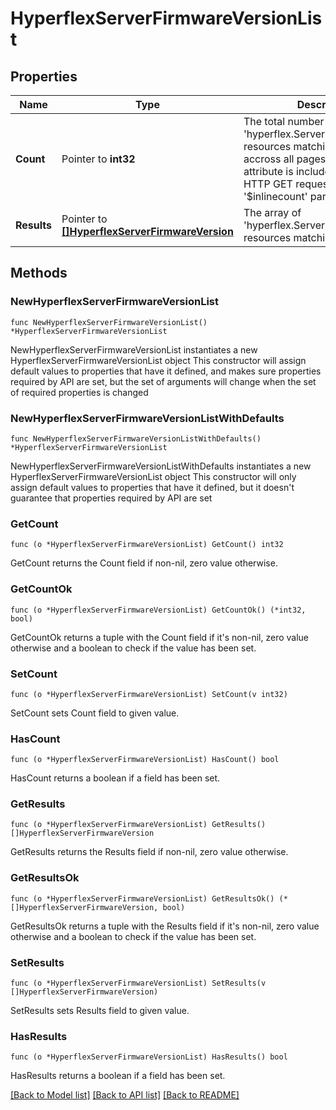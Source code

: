# HyperflexServerFirmwareVersionList

## Properties

Name | Type | Description | Notes
------------ | ------------- | ------------- | -------------
**Count** | Pointer to **int32** | The total number of &#39;hyperflex.ServerFirmwareVersion&#39; resources matching the request, accross all pages. The &#39;Count&#39; attribute is included when the HTTP GET request includes the &#39;$inlinecount&#39; parameter. | [optional] 
**Results** | Pointer to [**[]HyperflexServerFirmwareVersion**](hyperflex.ServerFirmwareVersion.md) | The array of &#39;hyperflex.ServerFirmwareVersion&#39; resources matching the request. | [optional] 

## Methods

### NewHyperflexServerFirmwareVersionList

`func NewHyperflexServerFirmwareVersionList() *HyperflexServerFirmwareVersionList`

NewHyperflexServerFirmwareVersionList instantiates a new HyperflexServerFirmwareVersionList object
This constructor will assign default values to properties that have it defined,
and makes sure properties required by API are set, but the set of arguments
will change when the set of required properties is changed

### NewHyperflexServerFirmwareVersionListWithDefaults

`func NewHyperflexServerFirmwareVersionListWithDefaults() *HyperflexServerFirmwareVersionList`

NewHyperflexServerFirmwareVersionListWithDefaults instantiates a new HyperflexServerFirmwareVersionList object
This constructor will only assign default values to properties that have it defined,
but it doesn't guarantee that properties required by API are set

### GetCount

`func (o *HyperflexServerFirmwareVersionList) GetCount() int32`

GetCount returns the Count field if non-nil, zero value otherwise.

### GetCountOk

`func (o *HyperflexServerFirmwareVersionList) GetCountOk() (*int32, bool)`

GetCountOk returns a tuple with the Count field if it's non-nil, zero value otherwise
and a boolean to check if the value has been set.

### SetCount

`func (o *HyperflexServerFirmwareVersionList) SetCount(v int32)`

SetCount sets Count field to given value.

### HasCount

`func (o *HyperflexServerFirmwareVersionList) HasCount() bool`

HasCount returns a boolean if a field has been set.

### GetResults

`func (o *HyperflexServerFirmwareVersionList) GetResults() []HyperflexServerFirmwareVersion`

GetResults returns the Results field if non-nil, zero value otherwise.

### GetResultsOk

`func (o *HyperflexServerFirmwareVersionList) GetResultsOk() (*[]HyperflexServerFirmwareVersion, bool)`

GetResultsOk returns a tuple with the Results field if it's non-nil, zero value otherwise
and a boolean to check if the value has been set.

### SetResults

`func (o *HyperflexServerFirmwareVersionList) SetResults(v []HyperflexServerFirmwareVersion)`

SetResults sets Results field to given value.

### HasResults

`func (o *HyperflexServerFirmwareVersionList) HasResults() bool`

HasResults returns a boolean if a field has been set.


[[Back to Model list]](../README.md#documentation-for-models) [[Back to API list]](../README.md#documentation-for-api-endpoints) [[Back to README]](../README.md)



